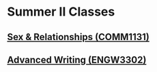 # Summer II Classes

## [Sex & Relationships (COMM1131)](./comm1131.md)
## [Advanced Writing (ENGW3302)](./engw3302.md)
